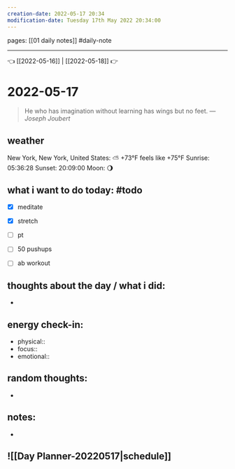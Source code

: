 ```yaml
---
creation-date: 2022-05-17 20:34 
modification-date: Tuesday 17th May 2022 20:34:00 
---
```

pages: [[01 daily notes]] 
#daily-note
___

👈 [[2022-05-16]] | [[2022-05-18]] 👉 

# 2022-05-17 
> He who has imagination without learning has wings but no feet.
> — <cite>Joseph Joubert</cite>


## weather
New York, New York, United States: ⛅️  +73°F feels like +75°F
Sunrise: 05:36:28
Sunset:  20:09:00
Moon:    🌖

## what i want to do today: #todo
- [x] meditate
- [x] stretch 
- [ ] pt
- [ ] 50 pushups
- [ ] ab workout



## thoughts about the day / what i did:
- 

## energy check-in:
- physical::
- focus::
- emotional::

## random thoughts:
- 

## notes:
- 

## ![[Day Planner-20220517|schedule]]